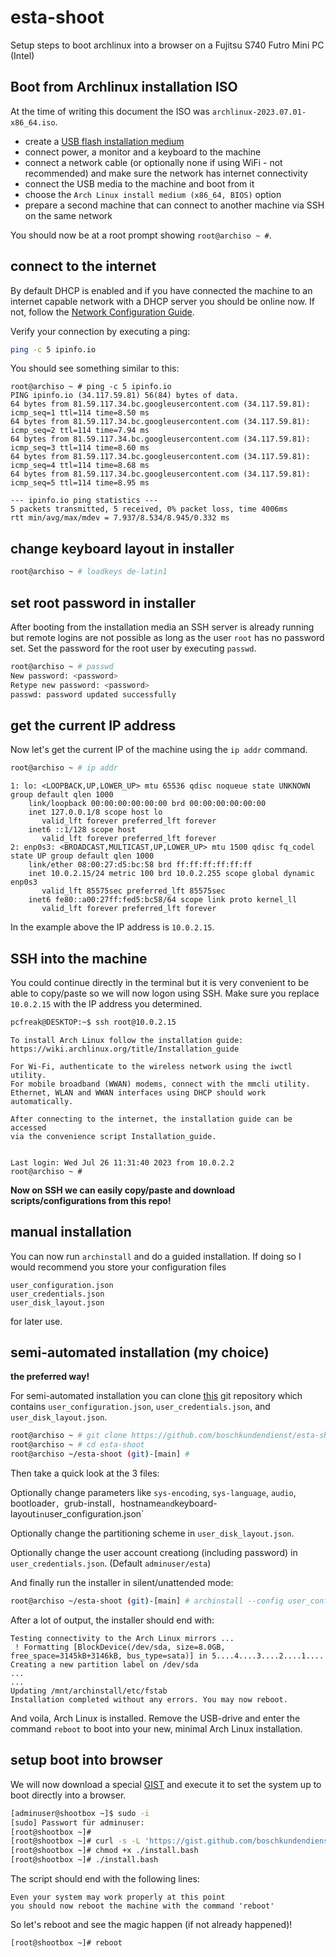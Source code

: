 # esta-shoot
Setup steps to boot archlinux into a browser on a Fujitsu S740 Futro Mini PC (Intel)

## Boot from Archlinux installation ISO

At the time of writing this document the ISO was `archlinux-2023.07.01-x86_64.iso`.

- create a [USB flash installation medium](https://wiki.archlinux.org/title/USB_flash_installation_medium)
- connect power, a monitor and a keyboard to the machine
- connect a network cable (or optionally none if using WiFi - not recommended) and make sure the network has internet connectivity
- connect the USB media to the machine and boot from it
- choose the `Arch Linux install medium (x86_64, BIOS)` option
- prepare a second machine that can connect to another machine via SSH on the same network

You should now be at a root prompt showing `root@archiso ~ #`.

## connect to the internet

By default DHCP is enabled and if you have connected the machine to an internet capable network with a DHCP server you should be online now. If not, follow the [Network Configuration Guide](https://wiki.archlinux.org/title/Network_configuration).

Verify your connection by executing a ping:

```bash
ping -c 5 ipinfo.io
```

You should see something similar to this:

```
root@archiso ~ # ping -c 5 ipinfo.io
PING ipinfo.io (34.117.59.81) 56(84) bytes of data.
64 bytes from 81.59.117.34.bc.googleusercontent.com (34.117.59.81): icmp_seq=1 ttl=114 time=8.50 ms
64 bytes from 81.59.117.34.bc.googleusercontent.com (34.117.59.81): icmp_seq=2 ttl=114 time=7.94 ms
64 bytes from 81.59.117.34.bc.googleusercontent.com (34.117.59.81): icmp_seq=3 ttl=114 time=8.60 ms
64 bytes from 81.59.117.34.bc.googleusercontent.com (34.117.59.81): icmp_seq=4 ttl=114 time=8.68 ms
64 bytes from 81.59.117.34.bc.googleusercontent.com (34.117.59.81): icmp_seq=5 ttl=114 time=8.95 ms

--- ipinfo.io ping statistics ---
5 packets transmitted, 5 received, 0% packet loss, time 4006ms
rtt min/avg/max/mdev = 7.937/8.534/8.945/0.332 ms
```
## change keyboard layout in installer

```bash
root@archiso ~ # loadkeys de-latin1
```

## set root password in installer

After booting from the installation media an SSH server is already running but remote logins are not possible as long as the user `root` has no password set.
Set the password for the root user by executing `passwd`.

```bash
root@archiso ~ # passwd
New password: <password>
Retype new password: <password>
passwd: password updated successfully
```

## get the current IP address

Now let's get the current IP of the machine using the `ip addr` command.

```bash
root@archiso ~ # ip addr
```

```
1: lo: <LOOPBACK,UP,LOWER_UP> mtu 65536 qdisc noqueue state UNKNOWN group default qlen 1000
    link/loopback 00:00:00:00:00:00 brd 00:00:00:00:00:00
    inet 127.0.0.1/8 scope host lo
       valid_lft forever preferred_lft forever
    inet6 ::1/128 scope host
       valid_lft forever preferred_lft forever
2: enp0s3: <BROADCAST,MULTICAST,UP,LOWER_UP> mtu 1500 qdisc fq_codel state UP group default qlen 1000
    link/ether 08:00:27:d5:bc:58 brd ff:ff:ff:ff:ff:ff
    inet 10.0.2.15/24 metric 100 brd 10.0.2.255 scope global dynamic enp0s3
       valid_lft 85575sec preferred_lft 85575sec
    inet6 fe80::a00:27ff:fed5:bc58/64 scope link proto kernel_ll
       valid_lft forever preferred_lft forever
```

In the example above the IP address is `10.0.2.15`.

## SSH into the machine

You could continue directly in the terminal but it is very convenient to be able to copy/paste so we will now logon using SSH. Make sure you replace `10.0.2.15` with the IP address you determined.

```bash
pcfreak@DESKTOP:~$ ssh root@10.0.2.15
```

```
To install Arch Linux follow the installation guide:
https://wiki.archlinux.org/title/Installation_guide

For Wi-Fi, authenticate to the wireless network using the iwctl utility.
For mobile broadband (WWAN) modems, connect with the mmcli utility.
Ethernet, WLAN and WWAN interfaces using DHCP should work automatically.

After connecting to the internet, the installation guide can be accessed
via the convenience script Installation_guide.


Last login: Wed Jul 26 11:31:40 2023 from 10.0.2.2
root@archiso ~ #
```

**Now on SSH we can easily copy/paste and download scripts/configurations from this repo!**

## manual installation

You can now run `archinstall` and do a guided installation. If doing so I would recommend you store your configuration files

```
user_configuration.json
user_credentials.json
user_disk_layout.json
```

for later use.

## semi-automated installation (my choice)

**the preferred way!**

For semi-automated installation you can clone [this](https://github.com/boschkundendienst/esta-shoot/) git repository which contains `user_configuration.json`, `user_credentials.json`, and `user_disk_layout.json`.

```bash
root@archiso ~ # git clone https://github.com/boschkundendienst/esta-shoot.git
root@archiso ~ # cd esta-shoot
root@archiso ~/esta-shoot (git)-[main] #
```

Then take a quick look at the 3 files:

Optionally change parameters like `sys-encoding`, `sys-language`, `audio`, bootloader`, `grub-install`, `hostname` and `keyboard-layout` in `user_configuration.json`

Optionally change the partitioning scheme in `user_disk_layout.json`.

Optionally change the user account creationg (including password) in `user_credentials.json`. (Default `adminuser/esta`)

And finally run the installer in silent/unattended mode:

```bash
root@archiso ~/esta-shoot (git)-[main] # archinstall --config user_configuration.json --creds user_credentials.json --disk_layouts user_disk_layout.json --silent --debug
```

After a lot of output, the installer should end with:

```
Testing connectivity to the Arch Linux mirrors ...
 ! Formatting [BlockDevice(/dev/sda, size=8.0GB, free_space=3145kB+3146kB, bus_type=sata)] in 5....4....3....2....1....
Creating a new partition label on /dev/sda
...
...
Updating /mnt/archinstall/etc/fstab
Installation completed without any errors. You may now reboot.
```

And voila, Arch Linux is installed. Remove the USB-drive and enter the command `reboot` to boot into your new, minimal Arch Linux installation.

## setup boot into browser

We will now download a special [GIST](https://gist.github.com/boschkundendienst/254dd30de99e9f03820b3ef1dd4501b4/raw) and execute it to set the system up to boot directly into a browser.

```bash
[adminuser@shootbox ~]$ sudo -i
[sudo] Passwort für adminuser:
[root@shootbox ~]#
[root@shootbox ~]# curl -s -L 'https://gist.github.com/boschkundendienst/254dd30de99e9f03820b3ef1dd4501b4/raw' -o install.bash
[root@shootbox ~]# chmod +x ./install.bash
[root@shootbox ~]# ./install.bash
```

The script should end with the following lines:


```
Even your system may work properly at this point
you should now reboot the machine with the command 'reboot'
```

So let's reboot and see the magic happen (if not already happened)!

```bash
[root@shootbox ~]# reboot
```
